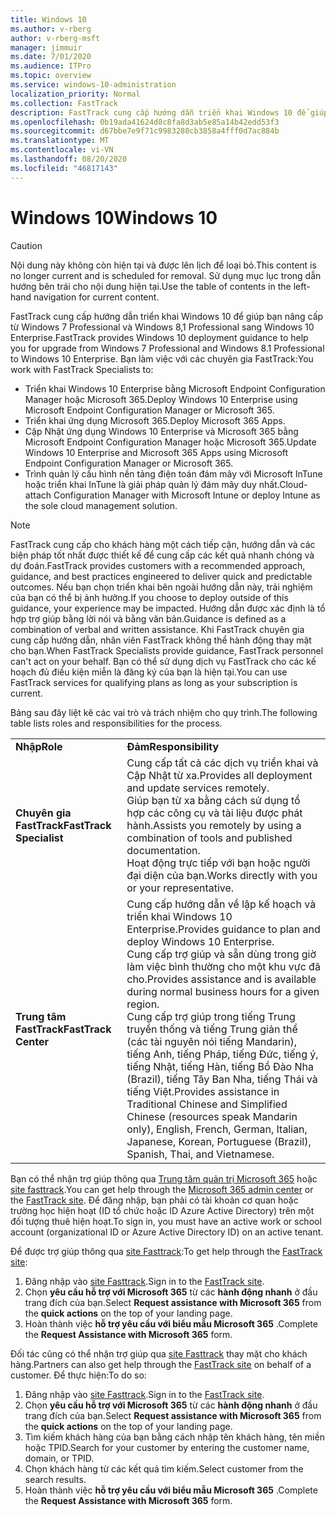 ```yaml
---
title: Windows 10
ms.author: v-rberg
author: v-rberg-msft
manager: jimmuir
ms.date: 7/01/2020
ms.audience: ITPro
ms.topic: overview
ms.service: windows-10-administration
localization_priority: Normal
ms.collection: FastTrack
description: FastTrack cung cấp hướng dẫn triển khai Windows 10 để giúp bạn nâng cấp từ Windows 7 Professional và Windows 8,1 Professional sang Windows 10 Enterprise.
ms.openlocfilehash: 0b19ada41624d8c8fa8d3ab5e85a14b42edd53f3
ms.sourcegitcommit: d67bbe7e9f71c9983280cb3858a4fff0d7ac884b
ms.translationtype: MT
ms.contentlocale: vi-VN
ms.lasthandoff: 08/20/2020
ms.locfileid: "46817143"
---
```

# <a name="windows-10"></a><span data-ttu-id="4c815-103">Windows 10</span><span class="sxs-lookup"><span data-stu-id="4c815-103">Windows 10</span></span>

> [!CAUTION]
> <span data-ttu-id="4c815-104">Nội dung này không còn hiện tại và được lên lịch để loại bỏ.</span><span class="sxs-lookup"><span data-stu-id="4c815-104">This content is no longer current and is scheduled for removal.</span></span> <span data-ttu-id="4c815-105">Sử dụng mục lục trong dẫn hướng bên trái cho nội dung hiện tại.</span><span class="sxs-lookup"><span data-stu-id="4c815-105">Use the table of contents in the left-hand navigation for current content.</span></span>

<span data-ttu-id="4c815-106">FastTrack cung cấp hướng dẫn triển khai Windows 10 để giúp bạn nâng cấp từ Windows 7 Professional và Windows 8,1 Professional sang Windows 10 Enterprise.</span><span class="sxs-lookup"><span data-stu-id="4c815-106">FastTrack provides Windows 10 deployment guidance to help you for upgrade from Windows 7 Professional and Windows 8.1 Professional to Windows 10 Enterprise.</span></span> <span data-ttu-id="4c815-107">Bạn làm việc với các chuyên gia FastTrack:</span><span class="sxs-lookup"><span data-stu-id="4c815-107">You work with FastTrack Specialists to:</span></span>

- <span data-ttu-id="4c815-108">Triển khai Windows 10 Enterprise bằng Microsoft Endpoint Configuration Manager hoặc Microsoft 365.</span><span class="sxs-lookup"><span data-stu-id="4c815-108">Deploy Windows 10 Enterprise using Microsoft Endpoint Configuration Manager or Microsoft 365.</span></span>
- <span data-ttu-id="4c815-109">Triển khai ứng dụng Microsoft 365.</span><span class="sxs-lookup"><span data-stu-id="4c815-109">Deploy Microsoft 365 Apps.</span></span> 
- <span data-ttu-id="4c815-110">Cập Nhật ứng dụng Windows 10 Enterprise và Microsoft 365 bằng Microsoft Endpoint Configuration Manager hoặc Microsoft 365.</span><span class="sxs-lookup"><span data-stu-id="4c815-110">Update Windows 10 Enterprise and Microsoft 365 Apps using Microsoft Endpoint Configuration Manager or Microsoft 365.</span></span>
- <span data-ttu-id="4c815-111">Trình quản lý cấu hình nền tảng điện toán đám mây với Microsoft InTune hoặc triển khai InTune là giải pháp quản lý đám mây duy nhất.</span><span class="sxs-lookup"><span data-stu-id="4c815-111">Cloud-attach Configuration Manager with Microsoft Intune or deploy Intune as the sole cloud management solution.</span></span>
  
> [!NOTE]
> <span data-ttu-id="4c815-112">FastTrack cung cấp cho khách hàng một cách tiếp cận, hướng dẫn và các biện pháp tốt nhất được thiết kế để cung cấp các kết quả nhanh chóng và dự đoán.</span><span class="sxs-lookup"><span data-stu-id="4c815-112">FastTrack provides customers with a recommended approach, guidance, and best practices engineered to deliver quick and predictable outcomes.</span></span> <span data-ttu-id="4c815-113">Nếu bạn chọn triển khai bên ngoài hướng dẫn này, trải nghiệm của bạn có thể bị ảnh hưởng.</span><span class="sxs-lookup"><span data-stu-id="4c815-113">If you choose to deploy outside of this guidance, your experience may be impacted.</span></span> <span data-ttu-id="4c815-114">Hướng dẫn được xác định là tổ hợp trợ giúp bằng lời nói và bằng văn bản.</span><span class="sxs-lookup"><span data-stu-id="4c815-114">Guidance is defined as a combination of verbal and written assistance.</span></span> <span data-ttu-id="4c815-115">Khi FastTrack chuyên gia cung cấp hướng dẫn, nhân viên FastTrack không thể hành động thay mặt cho bạn.</span><span class="sxs-lookup"><span data-stu-id="4c815-115">When FastTrack Specialists provide guidance, FastTrack personnel can't act on your behalf.</span></span> <span data-ttu-id="4c815-116">Bạn có thể sử dụng dịch vụ FastTrack cho các kế hoạch đủ điều kiện miễn là đăng ký của bạn là hiện tại.</span><span class="sxs-lookup"><span data-stu-id="4c815-116">You can use FastTrack services for qualifying plans as long as your subscription is current.</span></span>  
    
<span data-ttu-id="4c815-117">Bảng sau đây liệt kê các vai trò và trách nhiệm cho quy trình.</span><span class="sxs-lookup"><span data-stu-id="4c815-117">The following table lists roles and responsibilities for the process.</span></span>

|||
|:-----|:-----|
|<span data-ttu-id="4c815-118">**Nhập**</span><span class="sxs-lookup"><span data-stu-id="4c815-118">**Role**</span></span> <br/> |<span data-ttu-id="4c815-119">**Đảm**</span><span class="sxs-lookup"><span data-stu-id="4c815-119">**Responsibility**</span></span> <br/> |
|<span data-ttu-id="4c815-120">**Chuyên gia FastTrack**</span><span class="sxs-lookup"><span data-stu-id="4c815-120">**FastTrack Specialist**</span></span> <br/> |<span data-ttu-id="4c815-121">Cung cấp tất cả các dịch vụ triển khai và Cập Nhật từ xa.</span><span class="sxs-lookup"><span data-stu-id="4c815-121">Provides all deployment and update services remotely.</span></span>  <br/> <span data-ttu-id="4c815-122">Giúp bạn từ xa bằng cách sử dụng tổ hợp các công cụ và tài liệu được phát hành.</span><span class="sxs-lookup"><span data-stu-id="4c815-122">Assists you remotely by using a combination of tools and published documentation.</span></span> <br/> <span data-ttu-id="4c815-123">Hoạt động trực tiếp với bạn hoặc người đại diện của bạn.</span><span class="sxs-lookup"><span data-stu-id="4c815-123">Works directly with you or your representative.</span></span>|
|<span data-ttu-id="4c815-124">**Trung tâm FastTrack**</span><span class="sxs-lookup"><span data-stu-id="4c815-124">**FastTrack Center**</span></span>  <br/> |<span data-ttu-id="4c815-125">Cung cấp hướng dẫn về lập kế hoạch và triển khai Windows 10 Enterprise.</span><span class="sxs-lookup"><span data-stu-id="4c815-125">Provides guidance to plan and deploy Windows 10 Enterprise.</span></span>   <br/> <span data-ttu-id="4c815-126">Cung cấp trợ giúp và sẵn dùng trong giờ làm việc bình thường cho một khu vực đã cho.</span><span class="sxs-lookup"><span data-stu-id="4c815-126">Provides assistance and is available during normal business hours for a given region.</span></span> <br/> <span data-ttu-id="4c815-127">Cung cấp trợ giúp trong tiếng Trung truyền thống và tiếng Trung giản thể (các tài nguyên nói tiếng Mandarin), tiếng Anh, tiếng Pháp, tiếng Đức, tiếng ý, tiếng Nhật, tiếng Hàn, tiếng Bồ Đào Nha (Brazil), tiếng Tây Ban Nha, tiếng Thái và tiếng Việt.</span><span class="sxs-lookup"><span data-stu-id="4c815-127">Provides assistance in Traditional Chinese and Simplified Chinese (resources speak Mandarin only), English, French, German, Italian, Japanese, Korean, Portuguese (Brazil), Spanish, Thai, and Vietnamese.</span></span>|
 
<span data-ttu-id="4c815-128">Bạn có thể nhận trợ giúp thông qua [Trung tâm quản trị Microsoft 365](https://go.microsoft.com/fwlink/?linkid=2032704) hoặc [site fasttrack](https://go.microsoft.com/fwlink/?linkid=780698).</span><span class="sxs-lookup"><span data-stu-id="4c815-128">You can get help through the [Microsoft 365 admin center](https://go.microsoft.com/fwlink/?linkid=2032704) or the [FastTrack site](https://go.microsoft.com/fwlink/?linkid=780698).</span></span> <span data-ttu-id="4c815-129">Để đăng nhập, bạn phải có tài khoản cơ quan hoặc trường học hiện hoạt (ID tổ chức hoặc ID Azure Active Directory) trên một đối tượng thuê hiện hoạt.</span><span class="sxs-lookup"><span data-stu-id="4c815-129">To sign in, you must have an active work or school account (organizational ID or Azure Active Directory ID) on an active tenant.</span></span> 

<span data-ttu-id="4c815-130">Để được trợ giúp thông qua [site Fasttrack](https://go.microsoft.com/fwlink/?linkid=780698):</span><span class="sxs-lookup"><span data-stu-id="4c815-130">To get help through the [FastTrack site](https://go.microsoft.com/fwlink/?linkid=780698):</span></span> 
1.    <span data-ttu-id="4c815-131">Đăng nhập vào [site Fasttrack](https://go.microsoft.com/fwlink/?linkid=780698).</span><span class="sxs-lookup"><span data-stu-id="4c815-131">Sign in to the [FastTrack site](https://go.microsoft.com/fwlink/?linkid=780698).</span></span> 
2.    <span data-ttu-id="4c815-132">Chọn **yêu cầu hỗ trợ với Microsoft 365** từ các **hành động nhanh** ở đầu trang đích của bạn.</span><span class="sxs-lookup"><span data-stu-id="4c815-132">Select **Request assistance with Microsoft 365** from the **quick actions** on the top of your landing page.</span></span>
3.    <span data-ttu-id="4c815-133">Hoàn thành việc **hỗ trợ yêu cầu với biểu mẫu Microsoft 365** .</span><span class="sxs-lookup"><span data-stu-id="4c815-133">Complete the **Request Assistance with Microsoft 365** form.</span></span>
  
<span data-ttu-id="4c815-134">Đối tác cũng có thể nhận trợ giúp qua [site Fasttrack](https://go.microsoft.com/fwlink/?linkid=780698) thay mặt cho khách hàng.</span><span class="sxs-lookup"><span data-stu-id="4c815-134">Partners can also get help through the [FastTrack site](https://go.microsoft.com/fwlink/?linkid=780698) on behalf of a customer.</span></span> <span data-ttu-id="4c815-135">Để thực hiện:</span><span class="sxs-lookup"><span data-stu-id="4c815-135">To do so:</span></span>
1.    <span data-ttu-id="4c815-136">Đăng nhập vào [site Fasttrack](https://go.microsoft.com/fwlink/?linkid=780698).</span><span class="sxs-lookup"><span data-stu-id="4c815-136">Sign in to the [FastTrack site](https://go.microsoft.com/fwlink/?linkid=780698).</span></span> 
2.    <span data-ttu-id="4c815-137">Chọn **yêu cầu hỗ trợ với Microsoft 365** từ các **hành động nhanh** ở đầu trang đích của bạn.</span><span class="sxs-lookup"><span data-stu-id="4c815-137">Select **Request assistance with Microsoft 365** from the **quick actions** on the top of your landing page.</span></span>
3.    <span data-ttu-id="4c815-138">Tìm kiếm khách hàng của bạn bằng cách nhập tên khách hàng, tên miền hoặc TPID.</span><span class="sxs-lookup"><span data-stu-id="4c815-138">Search for your customer by entering the customer name, domain, or TPID.</span></span>
4.    <span data-ttu-id="4c815-139">Chọn khách hàng từ các kết quả tìm kiếm.</span><span class="sxs-lookup"><span data-stu-id="4c815-139">Select customer from the search results.</span></span>
5.    <span data-ttu-id="4c815-140">Hoàn thành việc **hỗ trợ yêu cầu với biểu mẫu Microsoft 365** .</span><span class="sxs-lookup"><span data-stu-id="4c815-140">Complete the **Request Assistance with Microsoft 365** form.</span></span>
 
